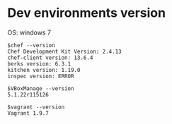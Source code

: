 # Dev environments version

OS: windows 7
```
$chef --version
Chef Development Kit Version: 2.4.13
chef-client version: 13.6.4
berks version: 6.3.1
kitchen version: 1.19.0
inspec version: ERROR
```
```
$VBoxManage --version
5.1.22r115126
```
```
$vagrant --version
Vagrant 1.9.7
```
